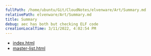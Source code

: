 ```yaml
---
fullPath: /home/ubuntu/Git/CloudNotes/elvenware/Art/Summary.md
relativePath: elvenware/Art/Summary.md
title: Summary
debug: aec has both but checking ELF code
creationLocalTime: 3/11/2022, 4:02:54 PM
---
```


<!-- toc -->
<!-- tocstop -->

* [index.html](index.html)
* [master-list.html](master-list.html)
